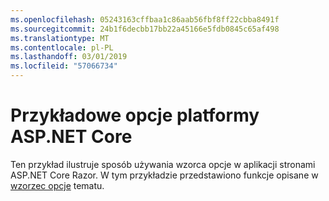 ```yaml
---
ms.openlocfilehash: 05243163cffbaa1c86aab56fbf8ff22cbba8491f
ms.sourcegitcommit: 24b1f6decbb17bb22a45166e5fdb0845c65af498
ms.translationtype: MT
ms.contentlocale: pl-PL
ms.lasthandoff: 03/01/2019
ms.locfileid: "57066734"
---
```

# <a name="aspnet-core-options-sample"></a>Przykładowe opcje platformy ASP.NET Core

Ten przykład ilustruje sposób używania wzorca opcje w aplikacji stronami ASP.NET Core Razor. W tym przykładzie przedstawiono funkcje opisane w [wzorzec opcje](https://docs.microsoft.com/aspnet/core/fundamentals/configuration/options) tematu.

